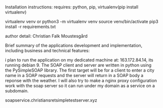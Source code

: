 Installation instructions:
requires: python, pip, virtualenv(pip install virtualenv)

virtualenv venv or python3 -m virtualenv venv
source venv/bin/activate
pip3 install -r requirements.txt

author detail: Christian Falk Moustesgård

Brief summary of the applications development and implementation, including business and technical features:

i plan to run the application on my dedicated machine at: 163.172.84.14, its running debian 9. 
The SOAP client and server are written in python using the PySimpleSOAP library. The first target will be for a client to enter a city name in a SOAP requests and the server will return in a SOAP body a reponse with the weather. 
I will also try to make a nginx proxy configuration work with the soap server so it can run under my domain as a service on a subdomain. 

soapservice.christiansretsimpletestserver.xyz
